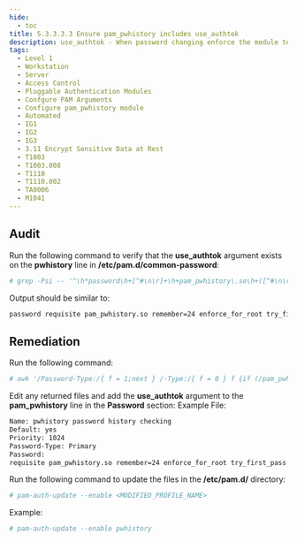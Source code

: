 ```yaml
---
hide:
  - toc
title: 5.3.3.3.3 Ensure pam_pwhistory includes use_authtok
description: use_authtok - When password changing enforce the module to set the new password to the one provided by a previously stacked password module
tags:
  - Level 1
  - Workstation
  - Server
  - Access Control
  - Pluggable Authentication Modules
  - Confgure PAM Arguments
  - Configure pam_pwhistory module
  - Automated
  - IG1
  - IG2
  - IG3
  - 3.11 Encrypt Sensitive Data at Rest
  - T1003
  - T1003.008
  - T1110
  - T1110.002
  - TA0006
  - M1041
---
```


## Audit
Run the following command to verify that the **use_authtok** argument exists on the **pwhistory** line in **/etc/pam.d/common-password**:
```bash
# grep -Psi -- '^\h*password\h+[^#\n\r]+\h+pam_pwhistory\.so\h+([^#\n\r]+\h+)?use_authtok\b' /etc/pam.d/common-password
```

Output should be similar to:
```bash
password requisite pam_pwhistory.so remember=24 enforce_for_root try_first_pass use_authtok
```

## Remediation
Run the following command:
```bash
# awk '/Password-Type:/{ f = 1;next } /-Type:/{ f = 0 } f {if (/pam_pwhistory\.so/) print FILENAME}' /usr/share/pam-configs/*
```

Edit any returned files and add the **use_authtok** argument to the **pam_pwhistory** line in the **Password** section:
Example File:
```bash
Name: pwhistory password history checking
Default: yes
Priority: 1024
Password-Type: Primary
Password:
requisite pam_pwhistory.so remember=24 enforce_for_root try_first_pass use_authtok # <- **ensure line includes use_authtok**
```

Run the following command to update the files in the **/etc/pam.d/** directory:
```bash
# pam-auth-update --enable <MODIFIED_PROFILE_NAME>
```

Example:
```bash
# pam-auth-update --enable pwhistory
```
